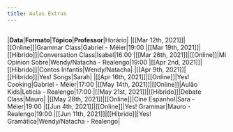 ```yaml
---
title: Aulas Extras
---
```


## 
|**Data**|**Formato**|**Tópico**|**Professor**|Horário|
|[[Mar 12th, 2021]]|[[Online]]|Grammar Class|Gabriel - Méier|19:00
|[[Mar 19th, 2021]]|[[Híbrido]]|Conversation Class|Isabel|16:00
|[[Mar 26th, 2021]]|[[Online]]|Mi Opinion Sobre|Wendy/Natacha - Realengo|19:00
|[[Apr 2nd, 2021]]|[[Híbrido]]|Contos Infantis|Wendy/Natacha|
|[[Apr 9th, 2021]]|[[Híbrido]]|Yes! Songs|Sarah|
|[[Apr 16th, 2021]]|[[Online]]|Yes! Cooking|Gabriel - Méier|17:00
|[[May 14th, 2021]]|[[Online]]|Aulão Kids|Leticia - Realengo|17:00
|[[May 21st, 2021]]|[[Híbrido]]|Debate Class|Mauro|
|[[May 28th, 2021]]|[[Online]]|Cine Espanhol|Sara - Méier|19:00
|[[Jun 4th, 2021]]|[[Online]]|Yes! Grammar|Mauro - Realengo|19:00
|[[Jun 11th, 2021]]|[[Híbrido]]|Yes! Gramática|Wendy/Natacha - Realengo|
##
